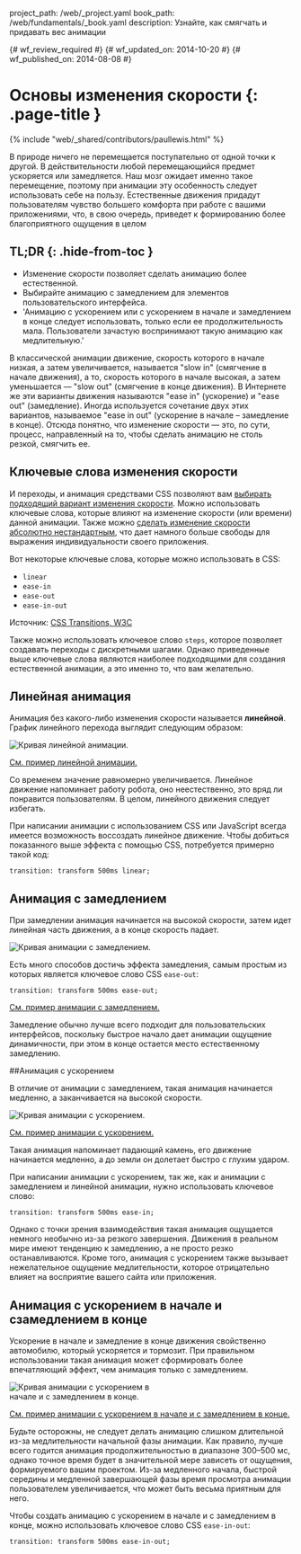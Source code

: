 project_path: /web/_project.yaml
book_path: /web/fundamentals/_book.yaml
description: Узнайте, как смягчать и придавать вес анимации

{# wf_review_required #}
{# wf_updated_on: 2014-10-20 #}
{# wf_published_on: 2014-08-08 #}

# Основы изменения скорости {: .page-title }

{% include "web/_shared/contributors/paullewis.html" %}


В природе ничего не перемещается поступательно от одной точки к другой. В действительности любой перемещающийся предмет ускоряется или замедляется. Наш мозг ожидает именно такое перемещение, поэтому при анимации эту особенность следует использовать себе на пользу. Естественные движения придадут пользователям чувство большего комфорта при работе с вашими приложениями, что, в свою очередь, приведет к формированию более благоприятного ощущения в целом

## TL;DR {: .hide-from-toc }
- Изменение скорости позволяет сделать анимацию более естественной.
- Выбирайте анимацию с замедлением для элементов пользовательского интерфейса.
- 'Анимацию с ускорением или с ускорением в начале и замедлением в конце следует использовать, только если ее продолжительность мала. Пользователи зачастую воспринимают такую анимацию как медлительную.'


В классической анимации движение, скорость которого в начале низкая, а затем увеличивается, называется "slow in" (смягчение в начале движения), а то, скорость которого в начале высокая, а затем уменьшается ― "slow out" (смягчение в конце движения). В Интернете же эти варианты движения называются "ease in" (ускорение) и "ease out" (замедление). Иногда используется сочетание двух этих вариантов, называемое "ease in out" (ускорение в начале – замедление в конце). Отсюда понятно, что изменение скорости ― это, по сути, процесс, направленный на то, чтобы сделать анимацию не столь резкой, смягчить ее.

## Ключевые слова изменения скорости

И переходы, и анимация средствами CSS позволяют вам [выбирать подходящий вариант изменения скорости](/web/fundamentals/design-and-ui/animations/choosing-the-right-easing). Можно использовать ключевые слова, которые влияют на изменение скорости (или времени) данной анимации. Также можно [сделать изменение скорости абсолютно нестандартным](/web/fundamentals/design-and-ui/animations/custom-easing), что дает намного больше свободы для выражения индивидуальности своего приложения.

Вот некоторые ключевые слова, которые можно использовать в CSS:

* `linear`
* `ease-in`
* `ease-out`
* `ease-in-out`

Источник: [CSS Transitions, W3C](http://www.w3.org/TR/css3-transitions/#transition-timing-function-property)

Также можно использовать ключевое слово `steps`, которое позволяет создавать переходы с дискретными шагами. Однако приведенные выше ключевые слова являются наиболее подходящими для создания естественной анимации, а это именно то, что вам желательно.

## Линейная анимация

Анимация без какого-либо изменения скорости называется **линейной**. График линейного перехода выглядит следующим образом:

<img src="imgs/linear.png" style="max-width: 300px" alt="Кривая линейной анимации." />

<a href="https://googlesamples.github.io/web-fundamentals/samples/../fundamentals/design-and-ui/animations/box-move-linear.html">См. пример линейной анимации.</a>

Со временем значение равномерно увеличивается. Линейное движение напоминает работу робота, оно неестественно, это вряд ли понравится пользователям. В целом, линейного движения следует избегать.

При написании анимации с использованием CSS или JavaScript всегда имеется возможность воссоздать линейное движение. Чтобы добиться показанного выше эффекта с помощью CSS, потребуется примерно такой код:


    transition: transform 500ms linear;
    


## Анимация с замедлением

При замедлении анимация начинается на высокой скорости, затем идет линейная часть движения, а в конце скорость падает.

<img src="imgs/ease-out.png" style="max-width: 300px" alt="Кривая анимации с замедлением." />

Есть много способов достичь эффекта замедления, самым простым из которых является ключевое слово CSS `ease-out`:


    transition: transform 500ms ease-out;
    

<a href="https://googlesamples.github.io/web-fundamentals/samples/../fundamentals/design-and-ui/animations/box-move-ease-out.html">См. пример анимации с замедлением.</a>

Замедление обычно лучше всего подходит для пользовательских интерфейсов, поскольку быстрое начало дает анимации ощущение динамичности, при этом в конце остается место естественному замедлению.

##Анимация с ускорением

В отличие от анимации с замедлением, такая анимация начинается медленно, а заканчивается на высокой скорости.

<img src="imgs/ease-in.png" style="max-width: 300px" alt="Кривая анимации с ускорением." />

<a href="https://googlesamples.github.io/web-fundamentals/samples/../fundamentals/design-and-ui/animations/box-move-ease-in.html">См. пример анимации с ускорением.</a>

Такая анимация напоминает падающий камень, его движение начинается медленно, а до земли он долетает быстро с глухим ударом.

При написании анимации с ускорением, так же, как и анимации с замедлением и линейной анимации, нужно использовать ключевое слово:


    transition: transform 500ms ease-in;
    

Однако с точки зрения взаимодействия такая анимация ощущается немного необычно из-за резкого завершения. Движения в реальном мире имеют тенденцию к замедлению, а не просто резко останавливаются. Кроме того, анимация с ускорением также вызывает нежелательное ощущение медлительности, которое отрицательно влияет на восприятие вашего сайта или приложения.

## Анимация с ускорением в начале и сзамедлением в конце

Ускорение в начале и замедление в конце движения свойственно автомобилю, который ускоряется и тормозит. При правильном использовании такая анимация может сформировать более впечатляющий эффект, чем анимация только с замедлением.

<img src="imgs/ease-in-out.png" style="max-width: 300px" alt="Кривая анимации с ускорением в начале и с замедлением в конце." />

<a href="https://googlesamples.github.io/web-fundamentals/samples/../fundamentals/design-and-ui/animations/box-move-ease-in-out.html">См. пример анимации с ускорением в начале и с замедлением в конце.</a>

Будьте осторожны, не следует делать анимацию слишком длительной из-за медлительности начальной фазы анимации. Как правило, лучше всего годится анимация продолжительностью в диапазоне 300–500 мс, однако точное время будет в значительной мере зависеть от ощущения, формируемого вашим проектом. Из-за медленного начала, быстрой середины и медленной завершающей фазы время просмотра анимации пользователем увеличивается, что может быть весьма приятным для него.

Чтобы создать анимацию с ускорением в начале и с замедлением в конце, можно использовать ключевое слово CSS `ease-in-out`:


    transition: transform 500ms ease-in-out;
    


